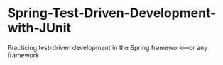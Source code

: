 # Spring-Test-Driven-Development-with-JUnit
Practicing test-driven development in the Spring framework—or any framework
